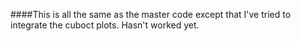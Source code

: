 ####This is all the same as the master code except that I've tried to integrate the cuboct plots. Hasn't worked yet.
